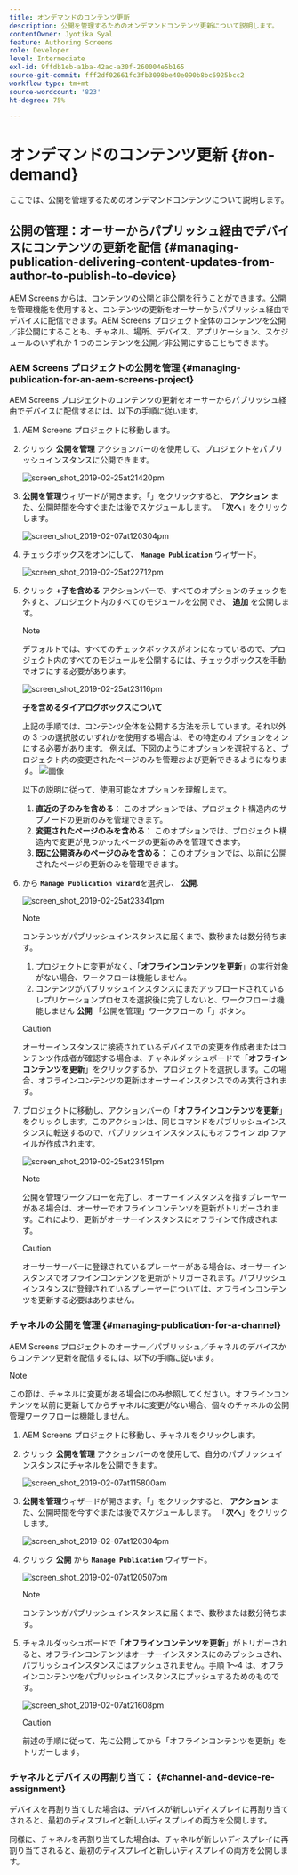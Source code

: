 ```yaml
---
title: オンデマンドのコンテンツ更新
description: 公開を管理するためのオンデマンドコンテンツ更新について説明します。
contentOwner: Jyotika Syal
feature: Authoring Screens
role: Developer
level: Intermediate
exl-id: 9ffdb1eb-a1ba-42ac-a30f-260004e5b165
source-git-commit: fff2df02661fc3fb3098be40e090b8bc6925bcc2
workflow-type: tm+mt
source-wordcount: '823'
ht-degree: 75%

---
```


# オンデマンドのコンテンツ更新 {#on-demand}

ここでは、公開を管理するためのオンデマンドコンテンツについて説明します。

## 公開の管理：オーサーからパブリッシュ経由でデバイスにコンテンツの更新を配信 {#managing-publication-delivering-content-updates-from-author-to-publish-to-device}

AEM Screens からは、コンテンツの公開と非公開を行うことができます。公開を管理機能を使用すると、コンテンツの更新をオーサーからパブリッシュ経由でデバイスに配信できます。AEM Screens プロジェクト全体のコンテンツを公開／非公開にすることも、チャネル、場所、デバイス、アプリケーション、スケジュールのいずれか 1 つのコンテンツを公開／非公開にすることもできます。

### AEM Screens プロジェクトの公開を管理 {#managing-publication-for-an-aem-screens-project}

AEM Screens プロジェクトのコンテンツの更新をオーサーからパブリッシュ経由でデバイスに配信するには、以下の手順に従います。

1. AEM Screens プロジェクトに移動します。
1. クリック **公開を管理** アクションバーのを使用して、プロジェクトをパブリッシュインスタンスに公開できます。

   ![screen_shot_2019-02-25at21420pm](assets/screen_shot_2019-02-25at21420pm.png)

1. **公開を管理**&#x200B;ウィザードが開きます。「」をクリックすると、 **アクション** また、公開時間を今すぐまたは後でスケジュールします。 「**次へ**」をクリックします。

   ![screen_shot_2019-02-07at120304pm](assets/screen_shot_2019-02-07at120304pm.png)

1. チェックボックスをオンにして、 **`Manage Publication`** ウィザード。

   ![screen_shot_2019-02-25at22712pm](assets/screen_shot_2019-02-25at22712pm.png)

1. クリック **+子を含める** アクションバーで、すべてのオプションのチェックを外すと、プロジェクト内のすべてのモジュールを公開でき、 **追加** を公開します。

   >[!NOTE]
   >
   >デフォルトでは、すべてのチェックボックスがオンになっているので、プロジェクト内のすべてのモジュールを公開するには、チェックボックスを手動でオフにする必要があります。

   ![screen_shot_2019-02-25at23116pm](assets/screen_shot_2019-02-25at23116pm.png)

   **子を含めるダイアログボックスについて**

   上記の手順では、コンテンツ全体を公開する方法を示しています。それ以外の 3 つの選択肢のいずれかを使用する場合は、その特定のオプションをオンにする必要があります。
例えば、下図のようにオプションを選択すると、プロジェクト内の変更されたページのみを管理および更新できるようになります。
   ![画像](assets/author-publish-manage.png)

   以下の説明に従って、使用可能なオプションを理解します。

   1. **直近の子のみを含める**：
このオプションでは、プロジェクト構造内のサブノードの更新のみを管理できます。
   1. **変更されたページのみを含める**：
このオプションでは、プロジェクト構造内で変更が見つかったページの更新のみを管理できます。
   1. **既に公開済みのページのみを含める**：
このオプションでは、以前に公開されたページの更新のみを管理できます。


1. から **`Manage Publication wizard`**&#x200B;を選択し、 **公開**.

   ![screen_shot_2019-02-25at23341pm](assets/screen_shot_2019-02-25at23341pm.png)

   >[!NOTE]
   >
   >コンテンツがパブリッシュインスタンスに届くまで、数秒または数分待ちます。
   >
   >
   >    1. プロジェクトに変更がなく、「**オフラインコンテンツを更新**」の実行対象がない場合、ワークフローは機能しません。
   >    1. コンテンツがパブリッシュインスタンスにまだアップロードされているレプリケーションプロセスを選択後に完了しないと、ワークフローは機能しません **公開** 「公開を管理」ワークフローの「」ボタン。

   >[!CAUTION]
   >オーサーインスタンスに接続されているデバイスでの変更を作成者またはコンテンツ作成者が確認する場合は、チャネルダッシュボードで「**オフラインコンテンツを更新**」をクリックするか、プロジェクトを選択します。この場合、オフラインコンテンツの更新はオーサーインスタンスでのみ実行されます。

1. プロジェクトに移動し、アクションバーの「**オフラインコンテンツを更新**」をクリックします。このアクションは、同じコマンドをパブリッシュインスタンスに転送するので、パブリッシュインスタンスにもオフライン zip ファイルが作成されます。

   ![screen_shot_2019-02-25at23451pm](assets/screen_shot_2019-02-25at23451pm.png)


   >[!NOTE]
   >
   >公開を管理ワークフローを完了し、オーサーインスタンスを指すプレーヤーがある場合は、オーサーでオフラインコンテンツを更新がトリガーされます。これにより、更新がオーサーインスタンスにオフラインで作成されます。

   >[!CAUTION]
   >
   >オーサーサーバーに登録されているプレーヤーがある場合は、オーサーインスタンスでオフラインコンテンツを更新がトリガーされます。パブリッシュインスタンスに登録されているプレーヤーについては、オフラインコンテンツを更新する必要はありません。

### チャネルの公開を管理 {#managing-publication-for-a-channel}

AEM Screens プロジェクトのオーサー／パブリッシュ／チャネルのデバイスからコンテンツ更新を配信するには、以下の手順に従います。

>[!NOTE]
>
>この節は、チャネルに変更がある場合にのみ参照してください。オフラインコンテンツを以前に更新してからチャネルに変更がない場合、個々のチャネルの公開管理ワークフローは機能しません。

1. AEM Screens プロジェクトに移動し、チャネルをクリックします。
1. クリック **公開を管理** アクションバーのを使用して、自分のパブリッシュインスタンスにチャネルを公開できます。

   ![screen_shot_2019-02-07at115800am](assets/screen_shot_2019-02-07at115800am.png)

1. **公開を管理**&#x200B;ウィザードが開きます。「」をクリックすると、 **アクション** また、公開時間を今すぐまたは後でスケジュールします。 「**次へ**」をクリックします。

   ![screen_shot_2019-02-07at120304pm](assets/screen_shot_2019-02-07at120304pm.png)

1. クリック **公開** から **`Manage Publication`** ウィザード。

   ![screen_shot_2019-02-07at120507pm](assets/screen_shot_2019-02-07at120507pm.png)

   >[!NOTE]
   >
   >コンテンツがパブリッシュインスタンスに届くまで、数秒または数分待ちます。

1. チャネルダッシュボードで「**オフラインコンテンツを更新**」がトリガーされると、オフラインコンテンツはオーサーインスタンスにのみプッシュされ、パブリッシュインスタンスにはプッシュされません。手順 1～4 は、オフラインコンテンツをパブリッシュインスタンスにプッシュするためのものです。

   ![screen_shot_2019-02-07at21608pm](assets/screen_shot_2019-02-07at21608pm.png)

   >[!CAUTION]
   >
   >前述の手順に従って、先に公開してから「オフラインコンテンツを更新」をトリガーします。

### チャネルとデバイスの再割り当て： {#channel-and-device-re-assignment}

デバイスを再割り当てした場合は、デバイスが新しいディスプレイに再割り当てされると、最初のディスプレイと新しいディスプレイの両方を公開します。

同様に、チャネルを再割り当てした場合は、チャネルが新しいディスプレイに再割り当てされると、最初のディスプレイと新しいディスプレイの両方を公開します。
